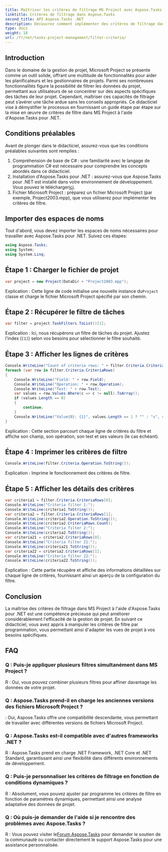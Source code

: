 ```yaml
---
title: Maîtriser les critères de filtrage MS Project avec Aspose.Tasks
linktitle: Critères de filtrage dans Aspose.Tasks
second_title: API Aspose.Tasks .NET
description: Découvrez comment implémenter des critères de filtrage dans MS Project à l'aide d'Aspose.Tasks pour .NET. Améliorez l’efficacité de la gestion de projet grâce à une analyse de données ciblée.
type: docs
weight: 18
url: /fr/net/tasks-project-management/filter-criteria/
---
```

## Introduction
Dans le domaine de la gestion de projet, Microsoft Project se présente comme un outil solide, offrant une multitude de fonctionnalités pour aider les planificateurs et les gestionnaires de projets. Parmi ses nombreuses fonctionnalités figure la possibilité de filtrer les données du projet, permettant aux utilisateurs de se concentrer sur des aspects spécifiques des tâches de leur projet. Cependant, maîtriser ces capacités de filtrage peut s’avérer une tâche ardue sans les conseils appropriés. Ce didacticiel vise à démystifier le processus en fournissant un guide étape par étape sur la mise en œuvre de critères de filtre dans MS Project à l'aide d'Aspose.Tasks pour .NET.
## Conditions préalables
Avant de plonger dans le didacticiel, assurez-vous que les conditions préalables suivantes sont remplies :
1. Compréhension de base de C# : une familiarité avec le langage de programmation C# est nécessaire pour comprendre les concepts abordés dans ce didacticiel.
2.  Installation d'Aspose.Tasks pour .NET : assurez-vous que Aspose.Tasks pour .NET est installé dans votre environnement de développement. Vous pouvez le télécharger[ici](https://releases.aspose.com/tasks/net/).
3. Fichier Microsoft Project : préparez un fichier Microsoft Project (par exemple, Project2003.mpp), que vous utiliserez pour implémenter les critères de filtre.

## Importer des espaces de noms
Tout d'abord, vous devez importer les espaces de noms nécessaires pour travailler avec Aspose.Tasks pour .NET. Suivez ces étapes:

```csharp
using Aspose.Tasks;
using System;
using System.Linq;

```

## Étape 1 : Charger le fichier de projet
```csharp
var project = new Project(DataDir + "Project2003.mpp");
```
 Explication : Cette ligne de code initialise une nouvelle instance du`Project` classe et charge le fichier Microsoft Project spécifié par son chemin.
## Étape 2 : Récupérer le filtre de tâches
```csharp
var filter = project.TaskFilters.ToList()[1];
```
Explication : Ici, nous récupérons un filtre de tâches du projet. Ajustez l'index (`[1]`) selon vos besoins pour sélectionner le filtre souhaité.
## Étape 3 : Afficher les lignes de critères
```csharp
Console.WriteLine("Count of criteria rows: " + filter.Criteria.CriteriaRows.Count);
foreach (var row in filter.Criteria.CriteriaRows)
{
    Console.WriteLine("Field: " + row.Field);
    Console.WriteLine("Operation: " + row.Operation);
    Console.WriteLine("Test: " + row.Test);
    var values = row.Values.Where(c => c != null).ToArray();
    if (values.Length == 0)
    {
        continue;
    }
    Console.WriteLine("Value{0}: {1}", values.Length == 1 ? "" : "s", string.Join(", ", values));
}
```
Explication : Cette section parcourt chaque ligne de critères du filtre et affiche son champ, son opération, son test et ses valeurs (le cas échéant).
## Étape 4 : Imprimer les critères de filtre
```csharp
Console.WriteLine(filter.Criteria.Operation.ToString());
```
Explication : Imprime le fonctionnement des critères de filtre.
## Étape 5 : Afficher les détails des critères
```csharp
var criteria1 = filter.Criteria.CriteriaRows[0];
Console.WriteLine("Criteria filter 1:");
Console.WriteLine(criteria1.ToString());
var criteria2 = filter.Criteria.CriteriaRows[1];
Console.WriteLine(criteria2.Operation.ToString());
Console.WriteLine(criteria2.CriteriaRows.Count);
Console.WriteLine("Criteria filter 2:");
Console.WriteLine(criteria2.ToString());
var criteria21 = criteria2.CriteriaRows[0];
Console.WriteLine("Criteria filter 21:");
Console.WriteLine(criteria21.ToString());
var criteria22 = criteria2.CriteriaRows[1];
Console.WriteLine("Criteria filter 22:");
Console.WriteLine(criteria22.ToString());
```
Explication : Cette partie récupère et affiche des informations détaillées sur chaque ligne de critères, fournissant ainsi un aperçu de la configuration du filtre.

## Conclusion
La maîtrise des critères de filtrage dans MS Project à l'aide d'Aspose.Tasks pour .NET est une compétence précieuse qui peut améliorer considérablement l'efficacité de la gestion de projet. En suivant ce didacticiel, vous avez appris à manipuler les critères de filtre par programmation, vous permettant ainsi d'adapter les vues de projet à vos besoins spécifiques.
## FAQ
### Q : Puis-je appliquer plusieurs filtres simultanément dans MS Project ?
R : Oui, vous pouvez combiner plusieurs filtres pour affiner davantage les données de votre projet.
### Q : Aspose.Tasks prend-il en charge les anciennes versions des fichiers Microsoft Project ?
: Oui, Aspose.Tasks offre une compatibilité descendante, vous permettant de travailler avec différentes versions de fichiers Microsoft Project.
### Q : Aspose.Tasks est-il compatible avec d'autres frameworks .NET ?
R : Aspose.Tasks prend en charge .NET Framework, .NET Core et .NET Standard, garantissant ainsi une flexibilité dans différents environnements de développement.
### Q : Puis-je personnaliser les critères de filtrage en fonction de conditions dynamiques ?
R : Absolument, vous pouvez ajuster par programme les critères de filtre en fonction de paramètres dynamiques, permettant ainsi une analyse adaptative des données de projet.
### Q : Où puis-je demander de l'aide si je rencontre des problèmes avec Aspose.Tasks ?
 R : Vous pouvez visiter le[Forum Aspose.Tasks](https://forum.aspose.com/c/tasks/15) pour demander le soutien de la communauté ou contacter directement le support Aspose.Tasks pour une assistance personnalisée.